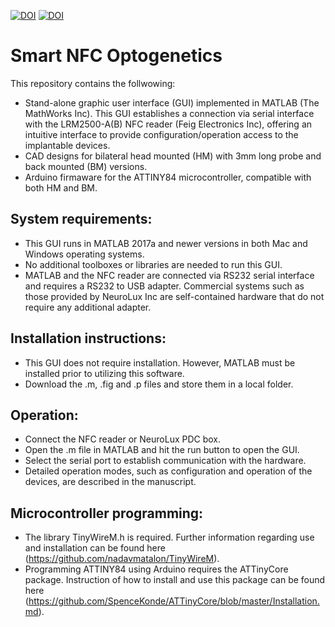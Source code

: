 [![DOI](https://zenodo.org/badge/371785386.svg)](https://zenodo.org/badge/latestdoi/371785386)
[![DOI](https://img.shields.io/badge/Published-Nature%20Neuroscience-green)](https://doi.org/10.1038/s41593-021-00849-x)

# Smart NFC Optogenetics

This repository contains the follwowing:
- Stand-alone graphic user interface (GUI) implemented in MATLAB (The MathWorks Inc). This GUI establishes a connection via serial interface with the LRM2500-A(B) NFC reader (Feig Electronics Inc), offering an intuitive interface to provide configuration/operation access to the implantable devices.
- CAD designs for bilateral head mounted (HM) with 3mm long probe and back mounted (BM) versions. 
- Arduino firmaware for the ATTINY84 microcontroller, compatible with both HM and BM.

## System requirements:

- This GUI runs in MATLAB 2017a and newer versions in both Mac and Windows operating systems.
- No additional toolboxes or libraries are needed to run this GUI.
- MATLAB and the NFC reader are connected via RS232 serial interface and requires a RS232 to USB adapter. Commercial systems such as those provided by NeuroLux Inc are self-contained hardware that do not require any additional adapter.

## Installation instructions:

- This GUI does not require installation. However, MATLAB must be installed prior to utilizing this software.
- Download the .m, .fig and .p files and store them in a local folder.

## Operation:

- Connect the NFC reader or NeuroLux PDC box.
- Open the .m file in MATLAB and hit the run button to open the GUI.
- Select the serial port to establish communication with the hardware.
- Detailed operation modes, such as configuration and operation of the devices, are described in the manuscript.

## Microcontroller programming:

- The library TinyWireM.h is required. Further information regarding use and installation can be found here (https://github.com/nadavmatalon/TinyWireM).
- Programming ATTINY84 using Arduino requires the ATTinyCore package. Instruction of how to install and use this package can be found here (https://github.com/SpenceKonde/ATTinyCore/blob/master/Installation.md).

